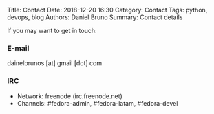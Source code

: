 Title: Contact
Date: 2018-12-20 16:30
Category: Contact
Tags: python, devops, blog
Authors: Daniel Bruno
Summary: Contact details

If you may want to get in touch:

### E-mail
dainelbrunos [at] gmail [dot] com

### IRC

* Network: freenode (irc.freenode.net)
* Channels: #fedora-admin, #fedora-latam, #fedora-devel
